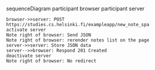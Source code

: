 sequenceDiagram
   	participant browser
	participant server

    browser->>server: POST https://studies.cs.helsinki.fi/exampleapp/new_note_spa
    activate server
    Note right of browser: Send JSON
    Note right of browser: rerender notes list on the page
    server->>server: Store JSON data
    server-->>browser: Respond 201 Created
    deactivate server
    Note right of browser: No redirect